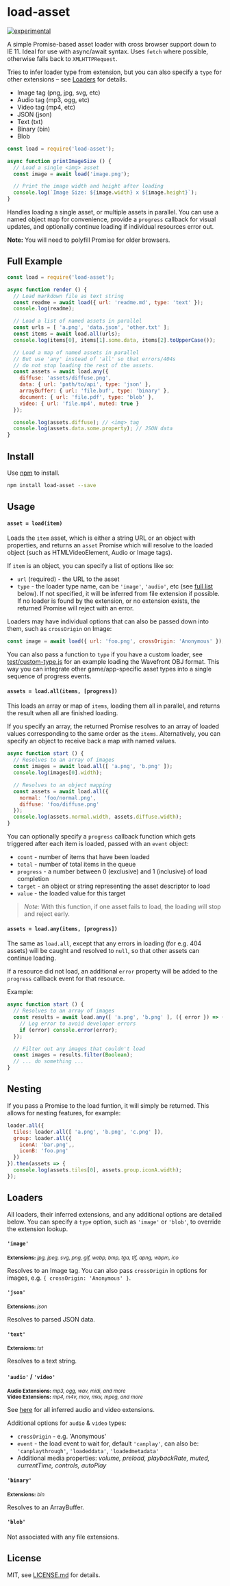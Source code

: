 # load-asset

[![experimental](http://badges.github.io/stability-badges/dist/experimental.svg)](http://github.com/badges/stability-badges)

A simple Promise-based asset loader with cross browser support down to IE 11. Ideal for use with async/await syntax. Uses `fetch` where possible, otherwise falls back to `XMLHTTPRequest`.

Tries to infer loader type from extension, but you can also specify a `type` for other extensions – see [Loaders](#loaders) for details.

- Image tag (png, jpg, svg, etc)
- Audio tag (mp3, ogg, etc)
- Video tag (mp4, etc)
- JSON (json)
- Text (txt)
- Binary (bin)
- Blob

```js
const load = require('load-asset');

async function printImageSize () {
  // Load a single <img> asset
  const image = await load('image.png');

  // Print the image width and height after loading
  console.log(`Image Size: ${image.width} x ${image.height}`);
}
```

Handles loading a single asset, or multiple assets in parallel. You can use a named object map for convenience, provide a `progress` callback for visual updates, and optionally continue loading if individual resources error out.

**Note:** You will need to polyfill Promise for older browsers.

## Full Example

```js
const load = require('load-asset');

async function render () {
  // Load markdown file as text string
  const readme = await load({ url: 'readme.md', type: 'text' });
  console.log(readme);

  // Load a list of named assets in parallel
  const urls = [ 'a.png', 'data.json', 'other.txt' ];
  const items = await load.all(urls);
  console.log(items[0], items[1].some.data, items[2].toUpperCase());

  // Load a map of named assets in parallel
  // But use 'any' instead of 'all' so that errors/404s
  // do not stop loading the rest of the assets.
  const assets = await load.any({
    diffuse: 'assets/diffuse.png',
    data: { url: 'path/to/api', type: 'json' },
    arrayBuffer: { url: 'file.buf', type: 'binary' },
    document: { url: 'file.pdf', type: 'blob' },
    video: { url: 'file.mp4', muted: true }
  });

  console.log(assets.diffuse); // <img> tag
  console.log(assets.data.some.property); // JSON data
}
```

## Install

Use [npm](https://npmjs.com/) to install.

```sh
npm install load-asset --save
```

## Usage

#### `asset = load(item)`

Loads the `item` asset, which is either a string URL or an object with properties, and returns an `asset` Promise which will resolve to the loaded object (such as HTMLVideoElement, Audio or Image tags).

If `item` is an object, you can specify a list of options like so:

- `url` (required) - the URL to the asset
- `type` - the loader type name, can be `'image'`, `'audio'`, etc (see [full list](#loaders) below). If not specified, it will be inferred from file extension if possible. If no loader is found by the extension, or no extension exists, the returned Promise will reject with an error.

Loaders may have individual options that can also be passed down into them, such as `crossOrigin` on Image:

```js
const image = await load({ url: 'foo.png', crossOrigin: 'Anonymous' });
```

You can also pass a function to `type` if you have a custom loader, see [test/custom-type.js](./test/custom-type.js) for an example loading the Wavefront OBJ format. This way you can integrate other game/app-specific asset types into a single sequence of progress events.

#### `assets = load.all(items, [progress])`

This loads an array or map of `items`, loading them all in parallel, and returns the result when all are finished loading. 

If you specify an array, the returned Promise resolves to an array of loaded values corresponding to the same order as the `items`. Alternatively, you can specify an object to receive back a map with named values.

```js
async function start () {
  // Resolves to an array of images
  const images = await load.all([ 'a.png', 'b.png' ]);
  console.log(images[0].width);

  // Resolves to an object mapping
  const assets = await load.all({
    normal: 'foo/normal.png',
    diffuse: 'foo/diffuse.png'
  });
  console.log(assets.normal.width, assets.diffuse.width);
}
```

You can optionally specify a `progress` callback function which gets triggered after each item is loaded, passed with an `event` object:

- `count` - number of items that have been loaded
- `total` - number of total items in the queue
- `progress` - a number between 0 (exclusive) and 1 (inclusive) of load completion
- `target` - an object or string representing the asset descriptor to load
- `value` - the loaded value for this target

> *Note:* With this function, if one asset fails to load, the loading will stop and reject early.

#### `assets = load.any(items, [progress])`

The same as `load.all`, except that any errors in loading (for e.g. 404 assets) will be caught and resolved to `null`, so that other assets can continue loading.

If a resource did not load, an additional `error` property will be added to the `progress` callback event for that resource.

Example:

```js
async function start () {
  // Resolves to an array of images
  const results = await load.any([ 'a.png', 'b.png' ], ({ error }) => {
    // Log error to avoid developer errors
    if (error) console.error(error);
  });

  // Filter out any images that couldn't load
  const images = results.filter(Boolean);
  // ... do something ...
}
```

## Nesting

If you pass a Promise to the load funtion, it will simply be returned. This allows for nesting features, for example:

```js
loader.all({
  tiles: loader.all([ 'a.png', 'b.png', 'c.png' ]),
  group: loader.all({
    iconA: 'bar.png',,
    iconB: 'foo.png'
  })
}).then(assets => {
  console.log(assets.tiles[0], assets.group.iconA.width);
});
```

## Loaders

All loaders, their inferred extensions, and any additional options are detailed below. You can specify a `type` option, such as `'image'` or `'blob'`, to override the extension lookup.

#### `'image'`

<sup>**Extensions:** *jpg, jpeg, svg, png, gif, webp, bmp, tga, tif, apng, wbpm, ico*</sup>

Resolves to an Image tag. You can also pass `crossOrigin` in options for images, e.g. `{ crossOrigin: 'Anonymous' }`.

#### `'json'`

<sup>**Extensions:** *json*</sup>

Resolves to parsed JSON data.

#### `'text'`

<sup>**Extensions:** *txt*</sup>

Resolves to a text string.

#### `'audio'` / `'video'`

<sup>**Audio Extensions:** *mp3, ogg, wav, midi, and more*  
**Video Extensions:** *mp4, m4v, mov, mkv, mpeg, and more*</sup>

See [here](https://github.com/mattdesl/browser-media-mime-type/blob/master/mime-types.json) for all inferred audio and video extensions.

Additional options for `audio` & `video` types:

- `crossOrigin` - e.g. 'Anonymous'
- `event` - the load event to wait for, default `'canplay'`, can also be: `'canplaythrough'`, `'loadeddata'`, `'loadedmetadata'`
- Additional media properties: *volume, preload, playbackRate, muted, currentTime, controls, autoPlay*

#### `'binary'`

<sup>**Extensions:** *bin*</sup>

Resolves to an ArrayBuffer.

#### `'blob'`

Not associated with any file extensions.

## License

MIT, see [LICENSE.md](http://github.com/mattdesl/load-asset/blob/master/LICENSE.md) for details.
